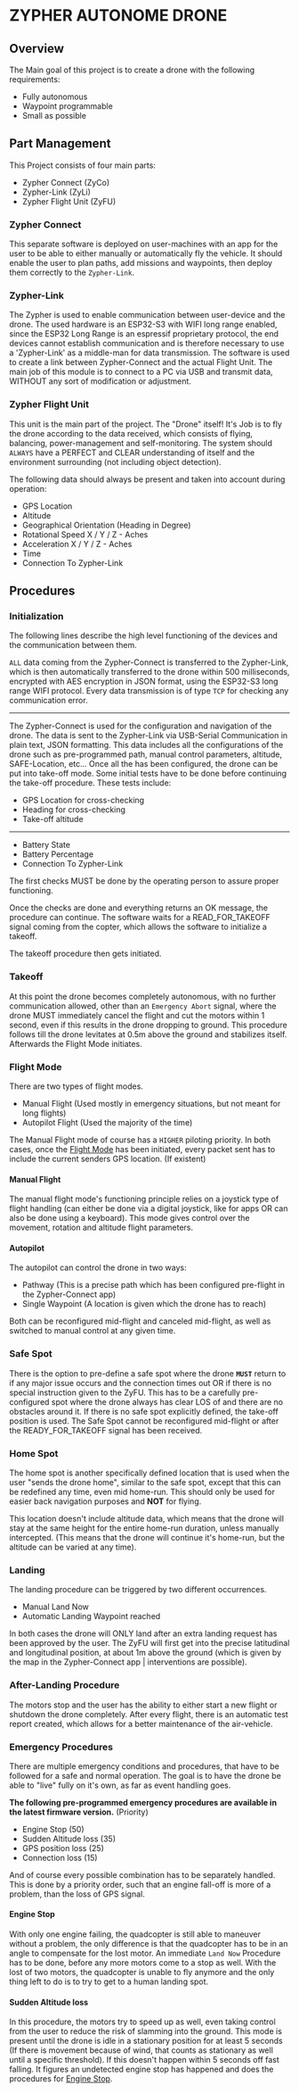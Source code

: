 # ZYPHER AUTONOME DRONE

## Overview

The Main goal of this project is to create a drone with the following requirements:

- Fully autonomous
- Waypoint programmable
- Small as possible

## Part Management

This Project consists of four main parts:

- Zypher Connect    (ZyCo)
- Zypher-Link       (ZyLi)
- Zypher Flight Unit (ZyFU)

### Zypher Connect

This separate software is deployed on user-machines with an app for the user to be able to either manually or automatically fly the vehicle.
It should enable the user to plan paths, add missions and waypoints, then deploy them correctly to the `Zypher-Link`.

### Zypher-Link

The Zypher is used to enable communication between user-device and the drone.
The used hardware is an ESP32-S3 with WIFI long range enabled, since the ESP32 Long Range is an espressif proprietary protocol, the end devices cannot establish communication and is therefore necessary to use a 'Zypher-Link' as a middle-man for data transmission.
The software is used to create a link between Zypher-Connect and the actual Flight Unit.
The main job of this module is to connect to a PC via USB and transmit data, WITHOUT any sort of modification or adjustment.

### Zypher Flight Unit

This unit is the main part of the project. The "Drone" itself! It's Job is to fly the drone according to the data received, which consists of flying, balancing, power-management and self-monitoring. The system should `ALWAYS` have a PERFECT and CLEAR understanding of itself and the environment surrounding (not including object detection).

The following data should always be present and taken into account during operation:

- GPS Location
- Altitude
- Geographical Orientation (Heading in Degree)
- Rotational Speed X / Y / Z - Aches
- Acceleration X / Y / Z - Aches
- Time
- Connection To Zypher-Link

## Procedures

### Initialization

The following lines describe the high level functioning of the devices and the communication between them.

`ALL` data coming from the Zypher-Connect is transferred to the Zypher-Link, which is then automatically transferred to the drone within 500 milliseconds, encrypted with AES encryption in JSON format, using the ESP32-S3 long range WIFI protocol.
Every data transmission is of type `TCP` for checking any communication error.

---

The Zypher-Connect is used for the configuration and navigation of the drone. The data is sent to the Zypher-Link via USB-Serial Communication in plain text, JSON formatting. This data includes all the configurations of the drone such as pre-programmed path, manual control parameters, altitude, SAFE-Location, etc...
Once all the has been configured, the drone can be put into take-off mode. Some initial tests have to be done before continuing the take-off procedure.
These tests include:

- GPS Location for cross-checking
- Heading for cross-checking
- Take-off altitude

---

- Battery State
- Battery Percentage
- Connection To Zypher-Link

The first checks MUST be done by the operating person to assure proper functioning.

Once the checks are done and everything returns an OK message, the procedure can continue. The software waits for a READ_FOR_TAKEOFF signal coming from the copter, which allows the software to initialize a takeoff.

The takeoff procedure then gets initiated.

### Takeoff

At this point the drone becomes completely autonomous, with no further communication allowed, other than an `Emergency Abort` signal, where the drone MUST immediately cancel the flight and cut the motors within 1 second, even if this results in the drone dropping to ground. This procedure follows till the drone levitates at 0.5m above the ground and stabilizes itself. Afterwards the Flight Mode initiates.

### Flight Mode

There are two types of flight modes.

- Manual Flight (Used mostly in emergency situations, but not meant for long flights)
- Autopilot Flight (Used the majority of the time)

The Manual Flight mode of course has a `HIGHER` piloting priority.
In both cases, once the [Flight Mode](#flight-mode) has been initiated, every packet sent has to include the current senders GPS location. (If existent)

#### Manual Flight

The manual flight mode's functioning principle relies on a joystick type of flight handling (can either be done via a digital joystick, like for apps OR can also be done using a keyboard). This mode gives control over the movement, rotation and altitude flight parameters.

#### Autopilot

The autopilot can control the drone in two ways:

- Pathway (This is a precise path which has been configured pre-flight in the Zypher-Connect app)
- Single Waypoint (A location is given which the drone has to reach)

Both can be reconfigured mid-flight and canceled mid-flight, as well as switched to manual control at any given time.

### Safe Spot

There is the option to pre-define a safe spot where the drone __`MUST`__ return to if any major issue occurs and the connection times out OR if there is no special instruction given to the ZyFU. This has to be a carefully pre-configured spot where the drone always has clear LOS of and there are no obstacles around it. If there is no safe spot explicitly defined, the take-off position is used. The Safe Spot cannot be reconfigured mid-flight or after the READY_FOR_TAKEOFF signal has been received.

### Home Spot

The home spot is another specifically defined location that is used when the user "sends the drone home", similar to the safe spot, except that this can be redefined any time, even mid home-run. This should only be used for easier back navigation purposes and __NOT__ for flying.

This location doesn't include altitude data, which means that the drone will stay at the same height for the entire home-run duration, unless manually intercepted. (This means that the drone will continue it's home-run, but the altitude can be varied at any time).

### Landing

The landing procedure can be triggered by two different occurrences.

- Manual Land Now
- Automatic Landing Waypoint reached

In both cases the drone will ONLY land after an extra landing request has been approved by the user. The ZyFU will first get into the precise latitudinal and longitudinal position, at about 1m above the ground (which is given by the map in the Zypher-Connect app | interventions are possible).

### After-Landing Procedure

The motors stop and the user has the ability to either start a new flight or shutdown the drone completely. After every flight, there is an automatic test report created, which allows for a better maintenance of the air-vehicle.

### Emergency Procedures

There are multiple emergency conditions and procedures, that have to be followed for a safe and normal operation. The goal is to have the drone be able to "live" fully on it's own, as far as event handling goes.

__The following pre-programmed emergency procedures are available in the latest firmware version.__ (Priority)

- Engine Stop (50)
- Sudden Altitude loss (35)
- GPS position loss (25)
- Connection loss (15)

And of course every possible combination has to be separately handled. This is done by a priority order, such that an engine fall-off is more of a problem, than the loss of GPS signal.

#### Engine Stop

With only one engine failing, the quadcopter is still able to maneuver without a problem, the only difference is that the quadcopter has to be in an angle to compensate for the lost motor. An immediate `Land Now` Procedure has to be done, before any more motors come to a stop as well. With the lost of two motors, the quadcopter is unable to fly anymore and the only thing left to do is to try to get to a human landing spot.

#### Sudden Altitude loss

In this procedure, the motors try to speed up as well, even taking control from the user to reduce the risk of slamming into the ground. This mode is present until the drone is idle in a stationary position for at least 5 seconds (If there is movement because of wind, that counts as stationary as well until a specific threshold). If this doesn't happen within 5 seconds off fast falling. It figures an undetected engine stop has happened and does the procedures for [Engine Stop](#engine-stop).
